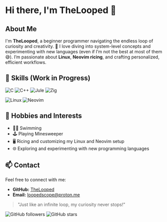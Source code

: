 # Hi there, I'm TheLooped 👋

## About Me
I'm **TheLooped**, a beginner programmer navigating the endless loop of curiosity and creativity. 🔁 I love diving into system-level concepts and experimenting with new languages (even if I’m not the best at most of them 😅). I’m passionate about **Linux**, **Neovim ricing**, and crafting personalized, efficient workflows.

## 🚧 Skills (Work in Progress)
![C](https://img.shields.io/badge/-C-a8b9cc?style=flat-square&logo=c&logoColor=white)
![C++](https://img.shields.io/badge/-C++-00599C?style=flat-square&logo=cplusplus&logoColor=white)
![Jule](https://img.shields.io/badge/-Jule-FF5733?style=flat-square)
![Zig](https://img.shields.io/badge/-Zig-F7A41D?style=flat-square&logo=zig&logoColor=white)

![Linux](https://img.shields.io/badge/-Linux-FCC624?style=flat-square&logo=linux&logoColor=black)
![Neovim](https://img.shields.io/badge/-Neovim-57A143?style=flat-square&logo=neovim&logoColor=white)

## 🎯 Hobbies and Interests
- 🏊‍♂️ Swimming
- 🕹️ Playing Minesweeper
- 🖥️ Ricing and customizing my Linux and Neovim setup
- 🌐 Exploring and experimenting with new programming languages

## 📫 Contact
Feel free to connect with me:
- **GitHub:** [TheLooped](https://github.com/TheLooped)
- **Email:** loopedscope@proton.me


> "Just like an infinite loop, my curiosity never stops!"

![GitHub followers](https://img.shields.io/github/followers/TheLooped?style=social)
![GitHub stars](https://img.shields.io/github/stars/TheLooped?style=social)
